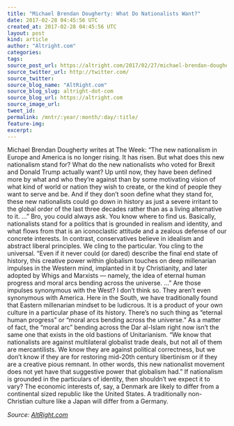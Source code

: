 ```yaml
---
title: "Michael Brendan Dougherty: What Do Nationalists Want?"
date: 2017-02-28 04:45:56 UTC
created_at: 2017-02-28 04:45:56 UTC
layout: post
kind: article
author: "Altright.com"
categories: 
tags: 
source_post_url: https://altright.com/2017/02/27/michael-brendan-dougherty-what-do-nationalists-want/
source_twitter_url: http://twitter.com/
source_twitter: 
source_blog_name: "AltRight.com"
source_blog_slug: altright-dot-com
source_blog_url: https://altright.com
source_image_url: 
tweet_id:
permalink: /mntr/:year/:month/:day/:title/
feature-img: 
excerpt:
---
```

Michael Brendan Dougherty writes at The Week: “The new nationalism in Europe and America is no longer rising. It has risen. But what does this new nationalism stand for? What do the new nationalists who voted for Brexit and Donald Trump actually want? Up until now, they have been defined more by what and who they’re against than by some motivating vision of what kind of world or nation they wish to create, or the kind of people they want to serve and be. And if they don’t soon define what they stand for, these new nationalists could go down in history as just a severe irritant to the global order of the last three decades rather than as a living alternative to it. …” Bro, you could always ask. You know where to find us. Basically, nationalists stand for a politics that is grounded in realism and identity, and what flows from that is an iconoclastic attitude and a zealous defense of our concrete interests. In contrast, conservatives believe in idealism and abstract liberal principles. We cling to the particular. You cling to the universal. “Even if it never could (or dared) describe the final end state of history, this creative power within globalism touches on deep millenarian impulses in the Western mind, implanted in it by Christianity, and later adopted by Whigs and Marxists — namely, the idea of eternal human progress and moral arcs bending across the universe. …” Are those impulses synonymous with the West? I don’t think so. They aren’t even synonymous with America. Here in the South, we have traditionally found that Eastern millenarian mindset to be ludicrous. It is a product of your own culture in a particular phase of its history. There’s no such thing as “eternal human progress” or “moral arcs bending across the universe.” As a matter of fact, the “moral arc” bending across the Dar al-Islam right now isn’t the same one that exists in the old bastions of Unitarianism. “We know that nationalists are against multilateral globalist trade deals, but not all of them are mercantilists. We know they are against political correctness, but we don’t know if they are for restoring mid-20th century libertinism or if they are a creative pious remnant. In other words, this new nationalist movement does not yet have that suggestive power that globalism had.” If nationalism is grounded in the particulars of identity, then shouldn’t we expect it to vary? The economic interests of, say, a Denmark are likely to differ from a continental sized republic like the United States. A traditionally non-Christian culture like a Japan will differ from a Germany.<div class="">
    <i>Source: <a href="https://altright.com">AltRight.com</a></i>
</div>
